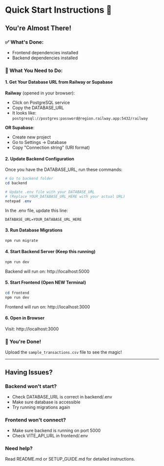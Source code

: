 # Quick Start Instructions 🚀

## You're Almost There!

### ✅ What's Done:
- Frontend dependencies installed
- Backend dependencies installed

### 📝 What You Need to Do:

#### 1. Get Your Database URL from Railway or Supabase

**Railway** (opened in your browser):
- Click on PostgreSQL service
- Copy the DATABASE_URL
- It looks like: `postgresql://postgres:password@region.railway.app:5432/railway`

**OR Supabase**:
- Create new project
- Go to Settings → Database
- Copy "Connection string" (URI format)

#### 2. Update Backend Configuration

Once you have the DATABASE_URL, run these commands:

```powershell
# Go to backend folder
cd backend

# Update .env file with your DATABASE_URL
# (Replace YOUR_DATABASE_URL_HERE with your actual URL)
notepad .env
```

In the .env file, update this line:
```
DATABASE_URL=YOUR_DATABASE_URL_HERE
```

#### 3. Run Database Migrations

```powershell
npm run migrate
```

#### 4. Start Backend Server (Keep this running)

```powershell
npm run dev
```

Backend will run on: http://localhost:5000

#### 5. Start Frontend (Open NEW Terminal)

```powershell
cd frontend
npm run dev
```

Frontend will run on: http://localhost:3000

#### 6. Open in Browser

Visit: http://localhost:3000

### 🎉 You're Done!

Upload the `sample_transactions.csv` file to see the magic!

---

## Having Issues?

### Backend won't start?
- Check DATABASE_URL is correct in backend/.env
- Make sure database is accessible
- Try running migrations again

### Frontend won't connect?
- Make sure backend is running on port 5000
- Check VITE_API_URL in frontend/.env

### Need help?
Read README.md or SETUP_GUIDE.md for detailed instructions.









